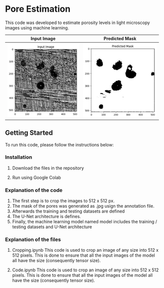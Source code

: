 # Pore Estimation

This code was developed to estimate porosity levels in light microscopy images using machine learning. 


Input Image | Predicted Mask
:--: | :--: 
<img src="pic5.png" alt="pic1"  width="200%"> | <img src= "pic6.png" alt="pic1" width="200%">


## Getting Started
To run this code, please follow the instructions below:


### Installation
1. Download the files in the repository

2. Run using Google Colab


### Explanation of the code
1. The first step is to crop the images to 512 x 512 px.
2. The mask of the pores was generated as .jpg usign the annotation file.
3. Afterwards the training and testing datasets are defined
4. The U-Net architecture is defines.
5. Finally, the machine learning model named model includes the training / testing datasets and U-Net architecture 


### Explanation of the files
1. Cropping.ipynb
   This code is used to crop an image of any size into 512 x 512 pixels. This is done to ensure that all the input images of the model all have the size (consequently tensor size). 
   
2. Code.ipynb
   This code is used to crop an image of any size into 512 x 512 pixels. This is done to ensure that all the input images of the model all have the size (consequently tensor size).
    
